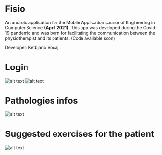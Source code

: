 # Fisio
An android application for the Mobile Application course of Engineering in Computer Science **(April 2021)**.
This app was developed during the Covid-19 pandemic and was born for facilitating the communication between the physiotherapist and its patients.
(Code available soon)

Developer: Ketbjano Vocaj

# Login
![alt text](https://github.com/ketbj/Mobile_Application/blob/main/img/s1.jpg)
![alt text](https://github.com/ketbj/Mobile_Application/blob/main/img/s2.jpg)

# Pathologies infos
![alt text](https://github.com/ketbj/Mobile_Application/blob/main/img/s3.jpg)

# Suggested exercises for the patient
![alt text](https://github.com/ketbj/Mobile_Application/blob/main/img/s4.jpg)

